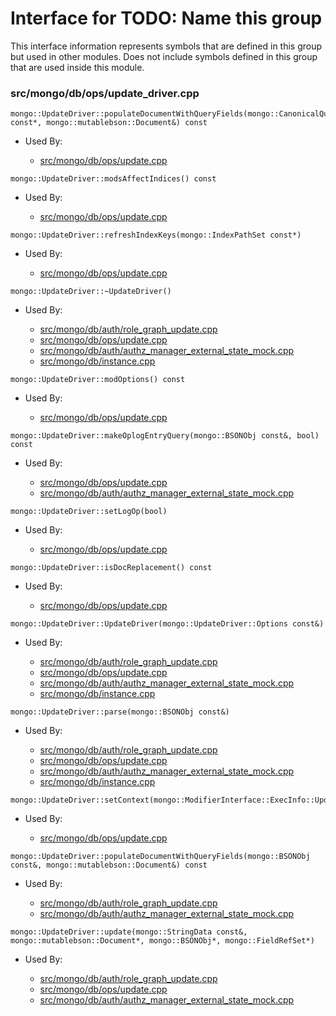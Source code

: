
# Interface for TODO: Name this group
This interface information represents symbols that are defined in this group but used in other modules.  Does not include symbols defined in this group that are used inside this module.

### src/mongo/db/ops/update\_driver.cpp

<div></div>

    mongo::UpdateDriver::populateDocumentWithQueryFields(mongo::CanonicalQuery const*, mongo::mutablebson::Document&) const

- Used By:

    - [src/mongo/db/ops/update.cpp](../../../../queries/core\_query\_system)

<div></div>

    mongo::UpdateDriver::modsAffectIndices() const

- Used By:

    - [src/mongo/db/ops/update.cpp](../../../../queries/core\_query\_system)

<div></div>

    mongo::UpdateDriver::refreshIndexKeys(mongo::IndexPathSet const*)

- Used By:

    - [src/mongo/db/ops/update.cpp](../../../../queries/core\_query\_system)

<div></div>

    mongo::UpdateDriver::~UpdateDriver()

- Used By:

    - [src/mongo/db/auth/role\_graph\_update.cpp](../../../../security/authorization)
    - [src/mongo/db/ops/update.cpp](../../../../queries/core\_query\_system)
    - [src/mongo/db/auth/authz\_manager\_external\_state\_mock.cpp](../../../../security/authorization)
    - [src/mongo/db/instance.cpp](../../../../storage/storage\_layer\_structure)

<div></div>

    mongo::UpdateDriver::modOptions() const

- Used By:

    - [src/mongo/db/ops/update.cpp](../../../../queries/core\_query\_system)

<div></div>

    mongo::UpdateDriver::makeOplogEntryQuery(mongo::BSONObj const&, bool) const

- Used By:

    - [src/mongo/db/ops/update.cpp](../../../../queries/core\_query\_system)
    - [src/mongo/db/auth/authz\_manager\_external\_state\_mock.cpp](../../../../security/authorization)

<div></div>

    mongo::UpdateDriver::setLogOp(bool)

- Used By:

    - [src/mongo/db/ops/update.cpp](../../../../queries/core\_query\_system)

<div></div>

    mongo::UpdateDriver::isDocReplacement() const

- Used By:

    - [src/mongo/db/ops/update.cpp](../../../../queries/core\_query\_system)

<div></div>

    mongo::UpdateDriver::UpdateDriver(mongo::UpdateDriver::Options const&)

- Used By:

    - [src/mongo/db/auth/role\_graph\_update.cpp](../../../../security/authorization)
    - [src/mongo/db/ops/update.cpp](../../../../queries/core\_query\_system)
    - [src/mongo/db/auth/authz\_manager\_external\_state\_mock.cpp](../../../../security/authorization)
    - [src/mongo/db/instance.cpp](../../../../storage/storage\_layer\_structure)

<div></div>

    mongo::UpdateDriver::parse(mongo::BSONObj const&)

- Used By:

    - [src/mongo/db/auth/role\_graph\_update.cpp](../../../../security/authorization)
    - [src/mongo/db/ops/update.cpp](../../../../queries/core\_query\_system)
    - [src/mongo/db/auth/authz\_manager\_external\_state\_mock.cpp](../../../../security/authorization)
    - [src/mongo/db/instance.cpp](../../../../storage/storage\_layer\_structure)

<div></div>

    mongo::UpdateDriver::setContext(mongo::ModifierInterface::ExecInfo::UpdateContext)

- Used By:

    - [src/mongo/db/ops/update.cpp](../../../../queries/core\_query\_system)

<div></div>

    mongo::UpdateDriver::populateDocumentWithQueryFields(mongo::BSONObj const&, mongo::mutablebson::Document&) const

- Used By:

    - [src/mongo/db/auth/role\_graph\_update.cpp](../../../../security/authorization)
    - [src/mongo/db/auth/authz\_manager\_external\_state\_mock.cpp](../../../../security/authorization)

<div></div>

    mongo::UpdateDriver::update(mongo::StringData const&, mongo::mutablebson::Document*, mongo::BSONObj*, mongo::FieldRefSet*)

- Used By:

    - [src/mongo/db/auth/role\_graph\_update.cpp](../../../../security/authorization)
    - [src/mongo/db/ops/update.cpp](../../../../queries/core\_query\_system)
    - [src/mongo/db/auth/authz\_manager\_external\_state\_mock.cpp](../../../../security/authorization)

